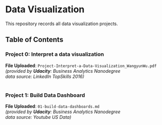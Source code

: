 # Data Visualization
This repository records all data visualization projects.
## Table of Contents
### **Project 0: Interpret a data visualization** <br>
  **File Uploaded**: `Project-Interpret-a-Data-Visualization_WangyunWu.pdf` <br>
*(provided by **Udacity**: Business Analytics Nanodegree <br>
  data source: LinkedIn TopSkills 2016)* <br><br>

### **Project 1: Build Data Dashboard** <br>
  **File Uploaded**: `01-build-data-dashboards.md` <br>
*(provided by **Udacity**: Business Analytics Nanodegree <br>
  data source: Youtube US Data)* <br><br>
